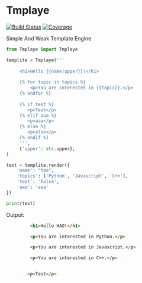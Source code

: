 Tmplaye
======

[![Build Status](https://travis-ci.org/HaoPatrick/template_engine.svg?branch=master)](https://travis-ci.org/HaoPatrick/template_engine)
[![Coverage](https://codecov.io/github/HaoPatrick/template_engine/coverage.png)](https://codecov.io/github/HaoPatrick/template_engine)

Simple And Weak Template Engine

```Python
from Tmplaye import Tmplaye

templite = Tmplaye('''
	 
	 <h1>Hello {{name|upper}}!</h1>
     
	 {% for topic in topics %}
         <p>You are interested in {{topic}}.</p>
     {% endfor %}
     
	 {% if test %}
        <p>Test</p>
     {% elif aaa %}
        <p>aaa</p>
     {% else %}
        <p>else</p>
     {% endif %}
     ''',
     {'upper': str.upper},
)

text = templite.render({
    'name': "hao",
    'topics': ['Python', 'Javascript', 'C++'],
    'test': 'False',
    'aaa': 'aaa'
})

print(text)

```

Output:


```HTML
         <h1>Hello HAO!</h1>

         <p>You are interested in Python.</p>

         <p>You are interested in Javascript.</p>

         <p>You are interested in C++.</p>


        <p>Test</p>

```